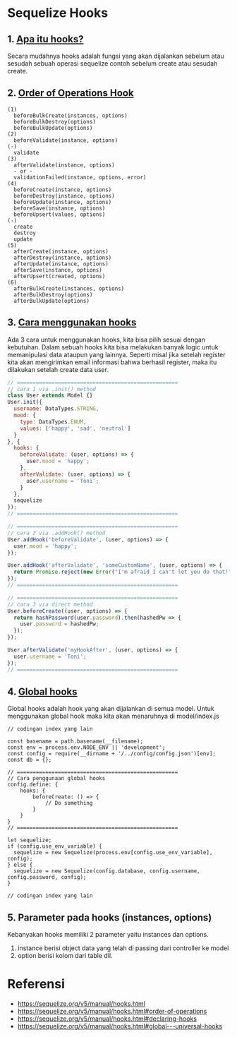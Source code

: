 # Sequelize Hooks

## 1. [Apa itu hooks?](https://sequelize.org/v5/manual/hooks.html)

Secara mudahnya hooks adalah fungsi yang akan dijalankan sebelum atau sesudah sebuah operasi sequelize contoh sebelum create atau sesudah create. 

## 2. [Order of Operations Hook](https://sequelize.org/v5/manual/hooks.html#order-of-operations)
```
(1)
  beforeBulkCreate(instances, options)
  beforeBulkDestroy(options)
  beforeBulkUpdate(options)
(2)
  beforeValidate(instance, options)
(-)
  validate
(3)
  afterValidate(instance, options)
  - or -
  validationFailed(instance, options, error)
(4)
  beforeCreate(instance, options)
  beforeDestroy(instance, options)
  beforeUpdate(instance, options)
  beforeSave(instance, options)
  beforeUpsert(values, options)
(-)
  create
  destroy
  update
(5)
  afterCreate(instance, options)
  afterDestroy(instance, options)
  afterUpdate(instance, options)
  afterSave(instance, options)
  afterUpsert(created, options)
(6)
  afterBulkCreate(instances, options)
  afterBulkDestroy(options)
  afterBulkUpdate(options)
```

## 3. [Cara menggunakan hooks](https://sequelize.org/v5/manual/hooks.html#declaring-hooks)

Ada 3 cara untuk menggunakan hooks, kita bisa pilih sesuai dengan kebutuhan. Dalam sebuah hooks kita bisa melakukan banyak logic untuk memanipulasi data ataupun yang lainnya. Seperti misal jika setelah register kita akan mengirimkan email informasi bahwa berhasil register, maka itu dilakukan setelah create data user.
```js
// ===================================================
// cara 1 via .init() method
class User extends Model {}
User.init({
  username: DataTypes.STRING,
  mood: {
    type: DataTypes.ENUM,
    values: ['happy', 'sad', 'neutral']
  }
}, {
  hooks: {
    beforeValidate: (user, options) => {
      user.mood = 'happy';
    },
    afterValidate: (user, options) => {
      user.username = 'Toni';
    }
  },
  sequelize
});
// ===================================================

// ===================================================
// cara 2 via .addHook() method
User.addHook('beforeValidate', (user, options) => {
  user.mood = 'happy';
});

User.addHook('afterValidate', 'someCustomName', (user, options) => {
  return Promise.reject(new Error("I'm afraid I can't let you do that!"));
});
// ===================================================

// ===================================================
// cara 3 via direct method 
User.beforeCreate((user, options) => {
  return hashPassword(user.password).then(hashedPw => {
    user.password = hashedPw;
  });
});

User.afterValidate('myHookAfter', (user, options) => {
  user.username = 'Toni';
});
// ===================================================
```

## 4. [Global hooks](https://sequelize.org/v5/manual/hooks.html#global---universal-hooks)
Global hooks adalah hook yang akan dijalankan di semua model. Untuk menggunakan global hook maka kita akan menaruhnya di model/index.js
```
// codingan index yang lain

const basename = path.basename(__filename);
const env = process.env.NODE_ENV || 'development';
const config = require(__dirname + '/../config/config.json')[env];
const db = {};

// ===================================================
// Cara penggunaan global hooks
config.define: {
    hooks: {
        beforeCreate: () => {
            // Do something
        }
    }
}
// ===================================================

let sequelize;
if (config.use_env_variable) {
  sequelize = new Sequelize(process.env[config.use_env_variable], config);
} else {
  sequelize = new Sequelize(config.database, config.username, config.password, config);
}

// codingan index yang lain
```

## 5. Parameter pada hooks (instances, options)
Kebanyakan hooks memiliki 2 parameter yaitu instances dan options.
1. instance berisi object data yang telah di passing dari controller ke model
2. option berisi kolom dari table dll.

# Referensi 
- https://sequelize.org/v5/manual/hooks.html
- https://sequelize.org/v5/manual/hooks.html#order-of-operations
- https://sequelize.org/v5/manual/hooks.html#declaring-hooks
- https://sequelize.org/v5/manual/hooks.html#global---universal-hooks
